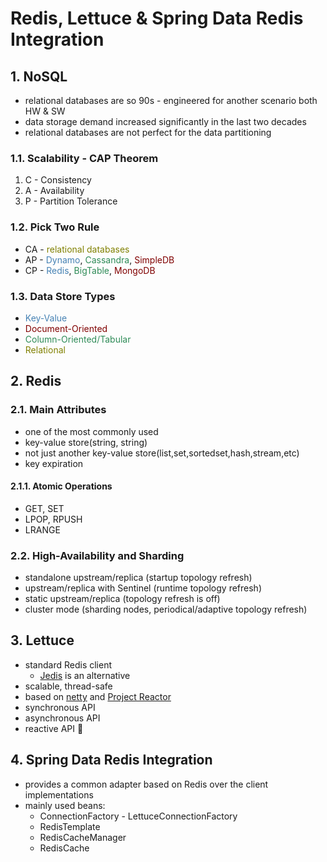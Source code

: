 # Redis, Lettuce & Spring Data Redis Integration

## 1. NoSQL
- relational databases are so 90s - engineered for another scenario both HW & SW
- data storage demand increased significantly in the last two decades
- relational databases are not perfect for the data partitioning


### 1.1. Scalability - CAP Theorem
1. C - Consistency
2. A - Availability
3. P - Partition Tolerance

### 1.2. Pick Two Rule
- CA - <span style="color:olive">relational databases</span>
- AP - <span style="color:steelblue">Dynamo</span>, <span style="color:seagreen">Cassandra</span>, <span style="color:maroon">SimpleDB</span>
- CP - <span style="color:steelblue">Redis</span>, <span style="color:seagreen">BigTable</span>, <span style="color:maroon">MongoDB</span>

### 1.3. Data Store Types
- <span style="color:steelblue">Key-Value</span>
- <span style="color:maroon">Document-Oriented</span>
- <span style="color:seagreen">Column-Oriented/Tabular</span>
- <span style="color:olive">Relational</span>


## 2. Redis
### 2.1. Main Attributes
- one of the most commonly used
- key-value store(string, string)
- not just another key-value store(list,set,sortedset,hash,stream,etc)
- key expiration

#### 2.1.1. Atomic Operations
  - GET, SET
  - LPOP, RPUSH
  - LRANGE

### 2.2. High-Availability and Sharding
  - standalone upstream/replica (startup topology refresh)
  - upstream/replica with Sentinel (runtime topology refresh)
  - static upstream/replica (topology refresh is off)
  - cluster mode (sharding nodes, periodical/adaptive topology refresh)

## 3. Lettuce
- standard Redis client
  - [Jedis](https://github.com/redis/jedis) is an alternative
- scalable, thread-safe
- based on [netty](http://netty.io/) and [Project Reactor](https://projectreactor.io/)
- synchronous API
- asynchronous API
- reactive API :hand_over_mouth:

## 4. Spring Data Redis Integration
- provides a common adapter based on Redis over the client implementations
- mainly used beans:
  - ConnectionFactory - LettuceConnectionFactory
  - RedisTemplate
  - RedisCacheManager
  - RedisCache
